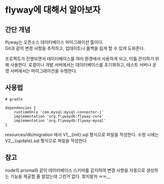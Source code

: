 # flyway에 대해서 알아보자

## 간단 개념

flyway는 오픈소스 데이터베이스 마이그레이션 툴이다.    
Git과 같이 변경 사항을 추적하고, 업데이트나 롤백을 쉽게 할 수 있게 도와준다.

프로젝트가 진행되면서 데이터베이스를 여러 환경에서 사용하게 되고, 이를 관리하기 위해 사용한다.
로컬이나 개발 서버에서는 데이터베이스를 초기화하고, 테스트 서버나 운영 서버에서는 마이그레이션을 수행한다.

## 사용법

```
# gradle

dependencies {
    runtimeOnly 'com.mysql:mysql-connector-j'
    implementation 'org.flywaydb:flyway-core'
    implementation 'org.flywaydb:flyway-mysql'
}
```

resources/db/migration 에서 V1__{init}.sql 형식으로 파일을 작성한다.
수정 시에는 V2__{update}.sql 형식으로 파일을 작성한다.

## 참고

node의 prisma와 같이 데이터베이스 스키마를 감지하여 변경 사항을 자동으로 생성하는 기능을 제공할 줄 알았는데 그런거 없다. 찾지말자 ㅠㅠ,,,
